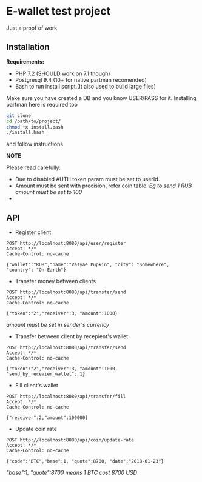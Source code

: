 # E-wallet test project

Just a proof of work

## Installation

**Requirements:**
- PHP 7.2 (SHOULD work on 7.1 though)
- Postgresql 9.4 (10+ for native partman recomended)
- Bash to run install script.(It also used to build large files)

Make sure you have created a DB and you know USER/PASS for it.
Installing partman here is required too

```bash
git clone
cd /path/to/project/
chmod +x install.bash
./install.bash
```
and follow instructions

**NOTE**

Please read carefully:
- Due to disabled AUTH token param must be set to userId.
- Amount must be sent with precision, refer coin table. *Eg to send 1 RUB amount must be set to 100*
- 

**API**
---

- Register client
```
POST http://localhost:8080/api/user/register
Accept: */*
Cache-Control: no-cache

{"wallet":"RUB","name":"Vasyae Pupkin", "city": "Somewhere", "country": "On Earth"}
```
- Transfer money between clients
```
POST http://localhost:8080/api/transfer/send
Accept: */*
Cache-Control: no-cache

{"token":"2","receiver":3, "amount":1000}
```
*amount must be set in sender's currency*

- Transfer between client by recepient's wallet
```
POST http://localhost:8080/api/transfer/send
Accept: */*
Cache-Control: no-cache

{"token":"2","receiver":3, "amount":1000,
"send_by_recevier_wallet": 1}

```

- Fill client's wallet
```
POST http://localhost:8080/api/transfer/fill
Accept: */*
Cache-Control: no-cache

{"receiver":2,"amount":100000}

```

- Update coin rate
```
POST http://localhost:8080/api/coin/update-rate
Accept: */*
Cache-Control: no-cache

{"code":"BTC","base":1, "quote":8700, "date":"2018-01-23"}
```
*"base":1, "quote":8700 means 1 BTC cost 8700 USD*
